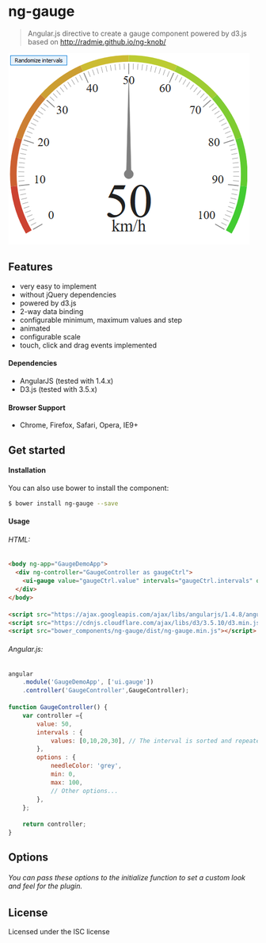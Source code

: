 ng-gauge
=============

> Angular.js directive to create a gauge component powered by d3.js based on http://radmie.github.io/ng-knob/ 

![screenshot](https://raw.githubusercontent.com/camilopalacios/ng-gauge/master/img/demo.PNG)

Features
-------
- very easy to implement
- without jQuery dependencies
- powered by d3.js
- 2-way data binding
- configurable minimum, maximum values and step
- animated
- configurable scale
- touch, click and drag events implemented

#### Dependencies

- AngularJS (tested with 1.4.x)
- D3.js (tested with 3.5.x)

#### Browser Support

- Chrome, Firefox, Safari, Opera, IE9+

Get started
-------

#### Installation
You can also use bower to install the component:
```bash
$ bower install ng-gauge --save
```

#### Usage

###### HTML:
```html
<body ng-app="GaugeDemoApp">
  <div ng-controller="GaugeController as gaugeCtrl">
    <ui-gauge value="gaugeCtrl.value" intervals="gaugeCtrl.intervals" options="gaugeCtrl.options"></ui-gauge>
  </div>
</body>

<script src="https://ajax.googleapis.com/ajax/libs/angularjs/1.4.8/angular.min.js"></script>
<script src="https://cdnjs.cloudflare.com/ajax/libs/d3/3.5.10/d3.min.js"></script>
<script src="bower_components/ng-gauge/dist/ng-gauge.min.js"></script>
```
###### Angular.js:

```javascript
angular
	.module('GaugeDemoApp', ['ui.gauge'])
	.controller('GaugeController',GaugeController);

function GaugeController() {
	var controller ={
		value: 50,
		intervals : {
			values: [0,10,20,30], // The interval is sorted and repeated values are removed
		},
		options : {
			needleColor: 'grey',
			min: 0,
			max: 100,
			// Other options...
		},
	};
	
	return controller;
}
```

Options
-------

###### You can pass these options to the initialize function to set a custom look and feel for the plugin.



License
-------

Licensed under the ISC license

